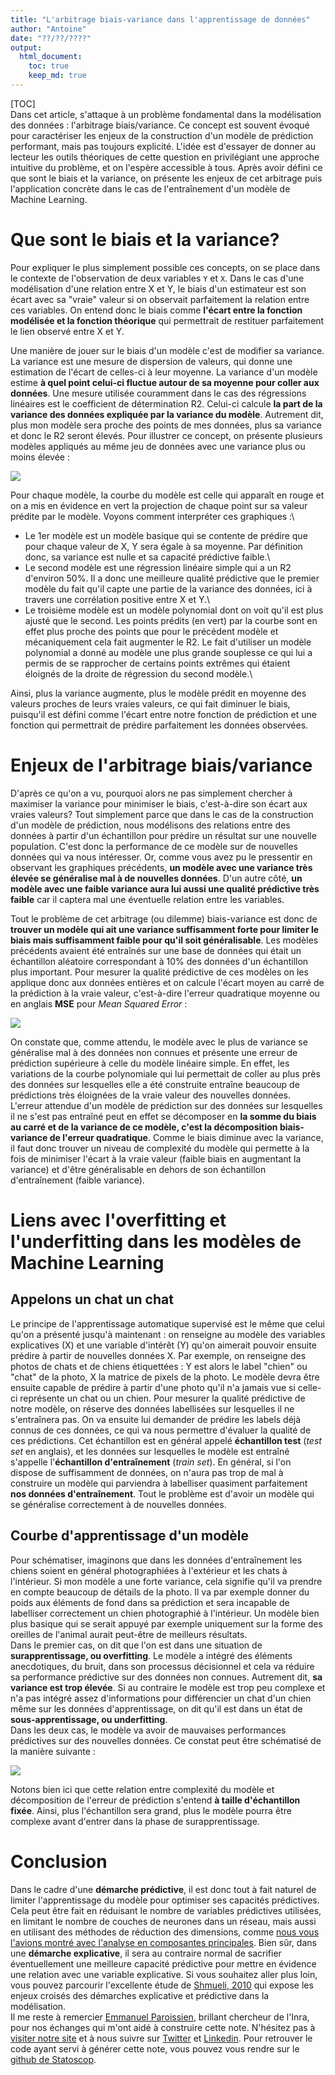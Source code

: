 ```yaml
---
title: "L'arbitrage biais-variance dans l'apprentissage de données"
author: "Antoine"
date: "??/??/????"
output: 
  html_document:
    toc: true
    keep_md: true
---
```




[TOC]\
Dans cet article, s'attaque à un problème fondamental dans la modélisation des données : l'arbitrage biais/variance. Ce concept est souvent évoqué pour caractériser les enjeux de la construction d'un modèle de prédiction performant, mais pas toujours explicité. L'idée est d'essayer de donner au lecteur les outils théoriques de cette question en privilégiant une approche intuitive du problème, et on l'espère accessible à tous. Après avoir défini ce que sont le biais et la variance, on présente les enjeux de cet arbitrage puis l'application concrète dans le cas de l'entraînement d'un modèle de Machine Learning.

# Que sont le biais et la variance?

Pour expliquer le plus simplement possible ces concepts, on se place dans le contexte de l'observation de deux variables `Y` et `X`. Dans le cas d'une modélisation d'une relation entre X et Y, le biais d'un estimateur est son écart avec sa "vraie" valeur si on observait parfaitement la relation entre ces variables. On entend donc le biais comme __l'écart entre la fonction modélisée et la fonction théorique__ qui permettrait de restituer parfaitement le lien observé entre X et Y. 

Une manière de jouer sur le biais d'un modèle c'est de modifier sa variance. La variance est une mesure de dispersion de valeurs, qui donne une estimation de l'écart de celles-ci à leur moyenne. La variance d'un modèle estime **à quel point celui-ci fluctue autour de sa moyenne pour coller aux données**. Une mesure utilisée couramment dans le cas des régressions linéaires est le coefficient de détermination R2. Celui-ci calcule **la part de la variance des données expliquée par la variance du modèle**. Autrement dit, plus mon modèle sera proche des points de mes données, plus sa variance et donc le R2 seront élevés. Pour illustrer ce concept, on présente plusieurs modèles appliqués au même jeu de données avec une variance plus ou moins élevée :

![](biais_variance_files/figure-html/unnamed-chunk-1-1.png)<!-- -->

Pour chaque modèle, la courbe du modèle est celle qui apparaît en rouge et on a mis en évidence en vert la projection de chaque point sur sa valeur prédite par le modèle. Voyons comment interpréter ces graphiques :\
- Le 1er modèle est un modèle basique qui se contente de prédire que pour chaque valeur de X, Y sera égale à sa moyenne. Par définition donc, sa variance est nulle et sa capacité prédictive faible.\
- Le second modèle est une régression linéaire simple qui a un R2 d'environ 50%. Il a donc une meilleure qualité prédictive que le premier modèle du fait qu'il capte une partie de la variance des données, ici à travers une corrélation positive entre X et Y.\
- Le troisième modèle est un modèle polynomial dont on voit qu'il est plus ajusté que le second. Les points prédits (en vert) par la courbe sont en effet plus proche des points que pour le précédent modèle et mécaniquement cela fait augmenter le R2. Le fait d'utiliser un modèle polynomial a donné au modèle une plus grande souplesse ce qui lui a permis de se rapprocher de certains points extrêmes qui étaient éloignés de la droite de régression du second modèle.\  

Ainsi, plus la variance augmente, plus le modèle prédit en moyenne des valeurs proches de leurs vraies valeurs, ce qui fait diminuer le biais, puisqu'il est défini comme l'écart entre notre fonction de prédiction et une fonction qui permettrait de prédire parfaitement les données observées.  


# Enjeux de l'arbitrage biais/variance

D'après ce qu'on a vu, pourquoi alors ne pas simplement chercher à maximiser la variance pour minimiser le biais, c'est-à-dire son écart aux vraies valeurs? Tout simplement parce que dans le cas de la construction d'un modèle de prédiction, nous modélisons des relations entre des données à partir d'un échantillon pour prédire un résultat sur une nouvelle population. C'est donc la performance de ce modèle sur de nouvelles données qui va nous intéresser. Or, comme vous avez pu le pressentir en observant les graphiques précédents, __un modèle avec une variance très élevée se généralise mal à de nouvelles données__. D'un autre côté, __un modèle avec une faible variance aura lui aussi une qualité prédictive très faible__ car il captera mal une éventuelle relation entre les variables.

Tout le problème de cet arbitrage (ou dilemme) biais-variance est donc de **trouver un modèle qui ait une variance suffisamment forte pour limiter le biais mais suffisamment faible pour qu'il soit généralisable**. Les modèles précédents avaient été entraînés sur une base de données qui était un échantillon aléatoire correspondant à 10% des données d'un échantillon plus important. Pour mesurer la qualité prédictive de ces modèles on les applique donc aux données entières et on calcule l'écart moyen au carré de la prédiction à la vraie valeur, c'est-à-dire l'erreur quadratique moyenne ou en anglais **MSE** pour *Mean Squared Error* :

![](biais_variance_files/figure-html/unnamed-chunk-2-1.png)<!-- -->

On constate que, comme attendu, le modèle avec le plus de variance se généralise mal à des données non connues et présente une erreur de prédiction supérieure à celle du modèle linéaire simple. En effet, les variations de la courbe polynomiale qui lui permettait de coller au plus près des données sur lesquelles elle a été construite entraîne beaucoup de prédictions très éloignées de la vraie valeur des nouvelles données.  
L'erreur attendue d'un modèle de prédiction sur des données sur lesquelles il ne s'est pas entraîné peut en effet se décomposer en __la somme du biais au carré et de la variance de ce modèle, c'est la décomposition biais-variance de l'erreur quadratique__. Comme le biais diminue avec la variance, il faut donc trouver un niveau de complexité du modèle qui permette à la fois de minimiser l'écart à la vraie valeur (faible biais en augmentant la variance) et d'être généralisable en dehors de son échantillon d'entraînement (faible variance).

# Liens avec l'overfitting et l'underfitting dans les modèles de Machine Learning

## Appelons un chat un chat

Le principe de l'apprentissage automatique supervisé est le même que celui qu'on a présenté jusqu'à maintenant : on renseigne au modèle des variables explicatives (X) et une variable d'intérêt (Y) qu'on aimerait pouvoir ensuite prédire à partir de nouvelles données X. Par exemple, on renseigne des photos de chats et de chiens étiquettées : Y est alors le label "chien" ou "chat" de la photo, X la matrice de pixels de la photo. Le modèle devra être ensuite capable de prédire à partir d'une photo qu'il n'a jamais vue si celle-ci représente un chat ou un chien. Pour mesurer la qualité prédictive de notre modèle, on réserve des données labellisées sur lesquelles il ne s'entraînera pas. On va ensuite lui demander de prédire les labels déjà connus de ces données, ce qui va nous permettre d'évaluer la qualité de ces prédictions. Cet échantillon est en général appelé **échantillon test** (*test set* en anglais), et les données sur lesquelles le modèle est entraîné s'appelle l'**échantillon d'entraînement** (*train set*). En général, si l'on dispose de suffisamment de données, on n'aura pas trop de mal à construire un modèle qui parviendra à labelliser quasiment parfaitement **nos données d'entraînement**. Tout le problème est d'avoir un modèle qui se généralise correctement à de nouvelles données.

## Courbe d'apprentissage d'un modèle

Pour schématiser, imaginons que dans les données d'entraînement les chiens soient en général photographiées à l'extérieur et les chats à l'intérieur. Si mon modèle a une forte variance, cela signifie qu'il va prendre en compte beaucoup de détails de la photo. Il va par exemple donner du poids aux éléments de fond dans sa prédiction et sera incapable de labelliser correctement un chien photographié à l'intérieur. Un modèle bien plus basique qui se serait appuyé par exemple uniquement sur la forme des oreilles de l'animal aurait peut-être de meilleurs résultats.\
Dans le premier cas, on dit que l'on est dans une situation de **surapprentissage, ou overfitting**. Le modèle a intégré des éléments anecdotiques, du bruit, dans son processus décisionnel et cela va réduire sa performance prédictive sur des données non connues. Autrement dit, **sa variance est trop élevée**. Si au contraire le modèle est trop peu complexe et n'a pas intégré assez d'informations pour différencier un chat d'un chien même sur les données d'apprentissage, on dit qu'il est dans un état de **sous-apprentissage, ou underfitting**.\
Dans les deux cas, le modèle va avoir de mauvaises performances prédictives sur des nouvelles données. Ce constat peut être schématisé de la manière suivante :

![](images/courb_apprent.png)  

Notons bien ici que cette relation entre complexité du modèle et décomposition de l'erreur de prédiction s'entend __à taille d'échantillon fixée__. Ainsi, plus l'échantillon sera grand, plus le modèle pourra être complexe avant d'entrer dans la phase de surapprentissage.  

# Conclusion  
Dans le cadre d'une __démarche prédictive__, il est donc tout à fait naturel de limiter l'apprentissage du modèle pour optimiser ses capacités prédictives. Cela peut être fait en réduisant le nombre de variables prédictives utilisées, en limitant le nombre de couches de neurones dans un réseau, mais aussi en utilisant des méthodes de réduction des dimensions, comme [nous vous l'avions montré avec l'analyse en composantes principales](https://blog.statoscop.fr/acp-python.html). Bien sûr, dans une __démarche explicative__, il sera au contraire normal de sacrifier éventuellement une meilleure capacité prédictive pour mettre en évidence une relation avec une variable explicative. Si vous souhaitez aller plus loin, vous pouvez parcourir l'excellente étude de [Shmueli, 2010](https://www.stat.berkeley.edu/~aldous/157/Papers/shmueli.pdf) qui expose les enjeux croisés des démarches explicative et prédictive dans la modélisation.  
Il me reste à remercier [Emmanuel Paroissien](https://twitter.com/EParoissien), brillant chercheur de l'Inra, pour nos échanges qui m'ont aidé à construire cette note. N'hésitez pas à [visiter notre site](https://www.statoscop.fr) et à nous suivre sur [Twitter](https://twitter.com/stato_scop) et [Linkedin](https://www.linkedin.com/company/statoscop). Pour retrouver le code ayant servi à générer cette note, vous pouvez vous rendre sur le [github de Statoscop](https://github.com/Statoscop/notebooks-blog).  
